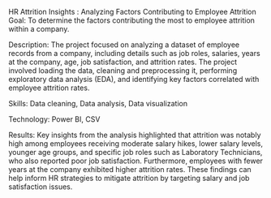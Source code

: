 HR Attrition Insights : Analyzing Factors Contributing to Employee Attrition
Goal: To determine the factors contributing the most to employee attrition within a company.

Description: The project focused on analyzing a dataset of employee records from a company, including details such as job roles, salaries, years at the company, age, job satisfaction, and attrition rates. The project involved loading the data, cleaning and preprocessing it, performing exploratory data analysis (EDA), and identifying key factors correlated with employee attrition rates.

Skills: Data cleaning, Data analysis, Data visualization

Technology: Power BI, CSV

Results: Key insights from the analysis highlighted that attrition was notably high among employees receiving moderate salary hikes, lower salary levels, younger age groups, and specific job roles such as Laboratory Technicians, who also reported poor job satisfaction. Furthermore, employees with fewer years at the company exhibited higher attrition rates. These findings can help inform HR strategies to mitigate attrition by targeting salary and job satisfaction issues.
